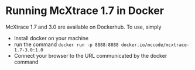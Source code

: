 # Running McXtrace 1.7 in Docker

McXtrace 1.7 and 3.0 are available on Dockerhub. To use, simply

* Install docker on your machine
* run the command
```docker run -p 8888:8888 docker.io/mccode/mcxtrace-1.7-3.0:1.0```
* Connect your browser to the URL communicated by the docker command

